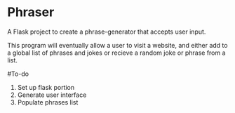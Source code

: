 # Phraser
A Flask project to create a phrase-generator that accepts user input.


This program will eventually allow a user to visit a website, and either add to a global list of phrases and jokes or recieve a random joke or phrase from a list.

#To-do
<ol> 
  <li> Set up flask portion </li>
  <li> Generate user interface </li>
  <li> Populate phrases list </li>
